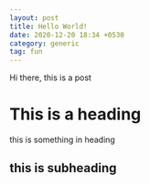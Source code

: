 ```yaml
---
layout: post
title: Hello World!
date: 2020-12-20 18:34 +0530
category: generic
tag: fun
---
```

Hi there, this is a post
# This is a heading
this is something in heading

## this is subheading